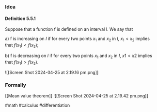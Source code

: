 ### Idea
#### Definition 5.5.1
Suppose that a function f is defined on an interval I. We say that

a) f is increasing on $I$ if for every two points $x_1$ and $x_2$ in $I$, $x_1 < x_2$ implies that $f(x_1) < f(x_2)$;

b) f is decreasing on $I$ if for every two points $x_1$ and $x_2$ in $I$, $x1 < x2$ implies that $f(x_1) > f(x_2)$.

![[Screen Shot 2024-04-25 at 2.19.16 pm.png]]

### Formally
[[Mean value theorem]]
![[Screen Shot 2024-04-25 at 2.19.42 pm.png]]


#math #calculus #differentiation 

